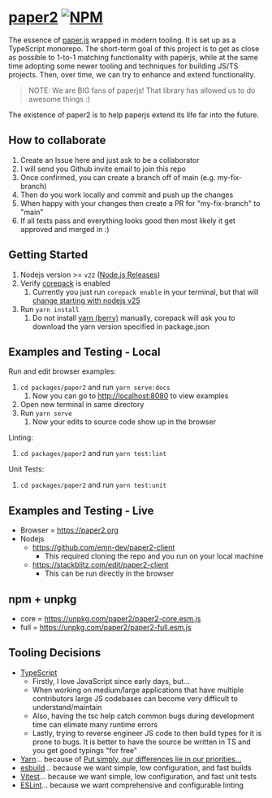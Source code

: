 # [paper2](https://github.com/emn-dev/paper2) [![NPM](https://img.shields.io/npm/v/paper2.svg)](https://www.npmjs.com/package/paper2)

The essence of [paper.js](https://github.com/paperjs/paper.js) wrapped in modern tooling. It is set up as a TypeScript monorepo. The short-term goal of this project is to get as close as possible to 1-to-1 matching functionality with paperjs, while at the same time adopting some newer tooling and techniques for building JS/TS projects. Then, over time, we can try to enhance and extend functionality.

> NOTE: We are BIG fans of paperjs! That library has allowed us to do awesome things :)

The existence of paper2 is to help paperjs extend its life far into the future.

## How to collaborate

1. Create an Issue here and just ask to be a collaborator
2. I will send you Github invite email to join this repo
3. Once confirmed, you can create a branch off of main (e.g. my-fix-branch)
4. Then do you work locally and commit and push up the changes
5. When happy with your changes then create a PR for "my-fix-branch" to "main"
6. If all tests pass and everything looks good then most likely it get approved and merged in :)

## Getting Started

1. Nodejs version >= `v22` ([Node.js Releases](https://nodejs.org/en/about/previous-releases))
1. Verify [corepack](https://www.npmjs.com/package/corepack) is enabled
   1. Currently you just run `corepack enable` in your terminal, but that will [change starting with nodejs v25](https://nodejs.org/docs/latest-v22.x/api/corepack.html)
1. Run `yarn install`
   1. Do not install [yarn (berry)](https://github.com/yarnpkg/berry) manually, corepack will ask you to download the yarn version specified in package.json

## Examples and Testing - Local

Run and edit browser examples:

1. `cd packages/paper2` and run `yarn serve:docs`
   1. Now you can go to [http://localhost:8080](http://localhost:8080) to view examples
1. Open new terminal in same directory
1. Run `yarn serve`
   1. Now your edits to source code show up in the browser

Linting:

1. `cd packages/paper2` and run `yarn test:lint`

Unit Tests:

1. `cd packages/paper2` and run `yarn test:unit`

## Examples and Testing - Live

- Browser = https://paper2.org
- Nodejs
  - https://github.com/emn-dev/paper2-client
    - This required cloning the repo and you run on your local machine
  - https://stackblitz.com/edit/paper2-client
    - This can be run directly in the browser

## npm + unpkg

- core = https://unpkg.com/paper2/paper2-core.esm.js
- full = https://unpkg.com/paper2/paper2-full.esm.js

## Tooling Decisions

- [TypeScript](https://www.typescriptlang.org/)
  - Firstly, I love JavaScript since early days, but...
  - When working on medium/large applications that have multiple contributors large JS codebases can become very difficult to understand/maintain
  - Also, having the tsc help catch common bugs during development time can elimate many runtime errors
  - Lastly, trying to reverse engineer JS code to then build types for it is prone to bugs. It is better to have the source be written in TS and you get good typings "for free"
- [Yarn](https://yarnpkg.com/)... because of [Put simply, our differences lie in our priorities...](https://yarnpkg.com/getting-started/qa#is-yarn-faster-than-other-package-managers)
- [esbuild](https://esbuild.github.io/)... because we want simple, low configuration, and fast builds
- [Vitest](https://vitest.dev/)... because we want simple, low configuration, and fast unit tests
- [ESLint](https://eslint.org/)... because we want comprehensive and configurable linting
